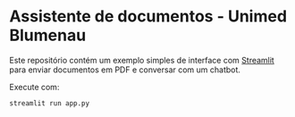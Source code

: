 # Assistente de documentos - Unimed Blumenau

Este repositório contém um exemplo simples de interface com [Streamlit](https://streamlit.io/) para enviar documentos em PDF e conversar com um chatbot.

Execute com:

```bash
streamlit run app.py
```

